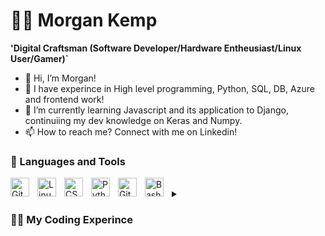 # 🏄‍♂️ Morgan Kemp

**'Digital Craftsman (Software Developer/Hardware Entheusiast/Linux User/Gamer)`**

- 👋 Hi, I’m Morgan! 
- 👀 I have experince in High level programming, Python, SQL, DB, Azure and frontend work! 
- 🌱 I’m currently learning Javascript and its application to Django, continuiing my dev knowledge on Keras and Numpy. 
- 📫 How to reach me? Connect with me on Linkedin! 

### 🧰 Languages and Tools
<img align="left" alt="Git" width="30px" style="padding-right:10px;" src="https://cdn.jsdelivr.net/gh/devicons/devicon/icons/git/git-original.svg" />
<img align="left" alt="Linux" width="30px" style="padding-right:10px;" src="https://cdn.jsdelivr.net/gh/devicons/devicon/icons/linux/linux-original.svg" />
<img align="left" alt="CSS" width="30px" style="padding-right:10px;" src="https://cdn.jsdelivr.net/gh/devicons/devicon/icons/css3/css3-plain.svg" />
<img align="left" alt="Python" width="30px" style="padding-right:10px;" src="https://cdn.jsdelivr.net/gh/devicons/devicon/icons/python/python-plain.svg" />
<img align="left" alt="GitHub" width="30px" style="padding-right:10px;" src="https://cdn.jsdelivr.net/gh/devicons/devicon/icons/github/github-original.svg" />
<img align="left" alt="Bash" width="30px" style="padding-right:10px;" src="https://cdn.jsdelivr.net/gh/devicons/devicon/icons/bash/bash-original.svg" />
<br />

<details>
<summary><h3>👨‍💻 My Coding Experince </h3></summary>
  Starting in 2019 with my computer science degree, I had 0 coding experience after deciding that medicine wasn't for me. I progressed through my first two years with flying colors until finding a real passion and interest in AI during my final year, writing my dissertation on a custom ML model. This model used a weighted bias model focusing on weighted node inputs from a trained data set, the goal of this was to accurately predict the accuracy of hand written numerical digits from the nMist data set with tools such as NumPy, Keras & MatPlotLib, and then applying data visualization to gauge and represent the accuracy of the models, using techniques such as confusion matrices and linear regression charts. Now I am currently working as a full stack developer for Dutch Digital Systems, taking on the role in conjunction with implementation consulting for clients, bridging the gap between meeting their needs and developing their ideas. Working with a unique high level programming codebase that manages front-end, back-end and web development elements.

<!---
780APM/780APM is a ✨ special ✨ repository because its `README.md` (this file) appears on your GitHub profile.
You can click the Preview link to take a look at your changes.
--->

